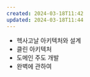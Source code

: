 ```yaml
---
created: 2024-03-18T11:42
updated: 2024-03-18T11:44
---
```

- 헥사고날 아키텍처와 설계
- 클린 아키텍처
- 도메인 주도 개발
- 완벽에 관하여